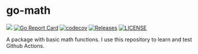 # go-math

[![](https://github.com/aserhat/go-math/workflows/Build/badge.svg)](https://github.com/aserhat/go-math/actions) 
[![Go Report Card](https://goreportcard.com/badge/aserhat/go-math)](https://goreportcard.com/report/aserhat/go-math) 
[![codecov](https://codecov.io/gh/aserhat/go-math/branch/main/graph/badge.svg)](https://codecov.io/gh/aserhat/go-math)
[![Releases](https://img.shields.io/github/release-pre/aserhat/go-math.svg?sort=semver)](https://github.com/aserhat/go-math/releases)
[![LICENSE](https://img.shields.io/github/license/aserhat/go-math.svg)](https://github.com/aserhat/go-math/blob/master/LICENSE)

A package with basic math functions.  I use this repository to learn and test Github Actions.